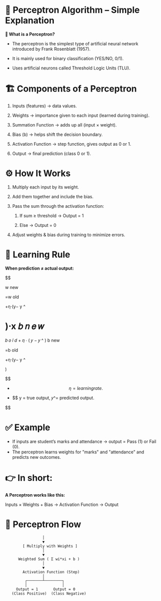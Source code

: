 
# 🧠 Perceptron Algorithm – Simple Explanation
**🌟 What is a Perceptron?**

- The perceptron is the simplest type of artificial neural network introduced by Frank Rosenblatt (1957).

- It is mainly used for binary classification (YES/NO, 0/1).

- Uses artificial neurons called Threshold Logic Units (TLU).


# 🏗 Components of a Perceptron

1. Inputs (features) → data values.

1. Weights → importance given to each input (learned during training).

1. Summation Function → adds up all (input × weight).

1. Bias (b) → helps shift the decision boundary.

1. Activation Function → step function, gives output as 0 or 1.

1. Output → final prediction (class 0 or 1).


# ⚙️ How It Works

1. Multiply each input by its weight.

1. Add them together and include the bias.

1. Pass the sum through the activation function:

    1. If sum ≥ threshold → Output = 1

    1. Else → Output = 0

1. Adjust weights & bias during training to minimize errors.



# 🧠 Learning Rule

**When prediction ≠ actual output:**

$$

w
new
	​

=w
old
	​

+η⋅(y−
y
^
	​

)⋅x
𝑏
𝑛
𝑒
𝑤
=
𝑏
𝑜
𝑙
𝑑
+
𝜂
⋅
(
𝑦
−
𝑦
^
)
b
new
	​

=b
old
	​

+η⋅(y−
y
^
	​

)

$$


- $$ η = learning rate. $$

- $$ y = true output, 𝑦^= predicted output.

$$



# ✅ Example

- If inputs are student’s marks and attendance → output = Pass (1) or Fail (0).
- The perceptron learns weights for "marks" and "attendance" and predicts new outcomes.


# 👉 In short:
**A Perceptron works like this:**

Inputs × Weights + Bias → Activation Function → Output


# 🔗 Perceptron Flow


```     Input Features (x1, x2, ..., xn)
                 │
                 ▼
        [ Multiply with Weights ]
                 │
                 ▼
      Weighted Sum ( Σ wi*xi + b )
                 │
                 ▼
        Activation Function (Step)
                 │
         ┌───────┴────────┐
         │                │
     Output = 1       Output = 0
   (Class Positive)  (Class Negative)


